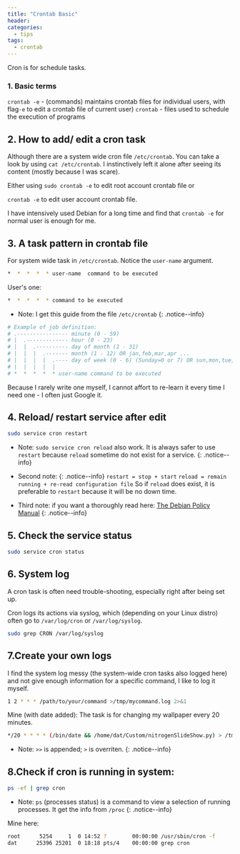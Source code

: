 ```yaml
---
title: "Crontab Basic"
header:
categories:
  - tips
tags:
  - crontab
---
```


Cron is for schedule tasks.

### 1. Basic terms

`crontab -e` - (commands) maintains crontab files for individual users, with flag`-e` to edit a crontab file of current user)
`crontab` - files used to schedule the execution of programs

## 2. How to add/ edit a cron task

Although there are a system wide cron file `/etc/crontab`. You can take a look by using `cat /etc/crontab`. I instinctively left it alone after seeing its content (mostly because I was scare). 

Either using `sudo crontab -e` to edit root account crontab file or 

`crontab -e` to edit user account crontab file. 

I have intensively used Debian for a long time and find that `crontab -e` for normal user is enough for me.

## 3. A task pattern in crontab file
For system wide task in `/etc/crontab`. Notice the `user-name` argument.
```bash
*  *  *  *  * user-name  command to be executed
```
User's one:
```bash
*  *  *  *  * command to be executed
```
* Note: I get this guide from the file `/etc/crontab`
{: .notice--info}
```bash
# Example of job definition:
# .---------------- minute (0 - 59)
# |  .------------- hour (0 - 23)
# |  |  .---------- day of month (1 - 31)
# |  |  |  .------- month (1 - 12) OR jan,feb,mar,apr ...
# |  |  |  |  .---- day of week (0 - 6) (Sunday=0 or 7) OR sun,mon,tue,wed,thu,fri,sat
# |  |  |  |  |
# *  *  *  *  * user-name command to be executed
```
Because I rarely write one myself, I cannot affort to re-learn it every time I need one - I often just Google it.

## 4. Reload/ restart service after edit
```bash
sudo service cron restart
```
* Note: `sudo service cron reload` also work. It is always safer to use `restart` because `reload` sometime do not exist for a service.
{: .notice--info}

* Second note:
{: .notice--info}
`restart = stop + start`
`reload = remain running + re-read configuration file`
So if `reload` does exist, it is preferable to `restart` because it will be no down time.

* Third note: if you want a thoroughly read here: [The Debian Policy Manual](https://www.debian.org/doc/debian-policy/ch-opersys.html#s-writing-init)
{: .notice--info}

## 5. Check the service status

```bash
sudo service cron status
```

## 6. System log
A cron task is often need trouble-shooting, especially right after being set up.

Cron logs its actions via syslog, which (depending on your Linux distro) often go to `/var/log/cron` or `/var/log/syslog`.

```bash
sudo grep CRON /var/log/syslog 
```
## 7.Create your own logs
I find the system log messy (the system-wide cron tasks also logged here) and not give enough information for a specific command, I like to log it myself.

```bash
1 2 * * * /path/to/your/command >/tmp/mycommand.log 2>&1
```
Mine (with date added): The task is for changing my wallpaper every 20 minutes.
```bash
*/20 * * * * (/bin/date && /home/dat/Custom/nitrogenSlideShow.py) > /tmp/mycommand.log 2>&1
```

* Note: `>>` is appended; `>` is overriten.
{: .notice--info}

## 8.Check if cron is running in system:
```bash
ps -ef | grep cron
```
* Note: `ps` (processes status) is a command to view a selection of running processes. It get the info from `/proc`
{: .notice--info}

Mine here:

```bash
root      5254     1  0 14:52 ?        00:00:00 /usr/sbin/cron -f
dat      25396 25201  0 18:18 pts/4    00:00:00 grep cron
```